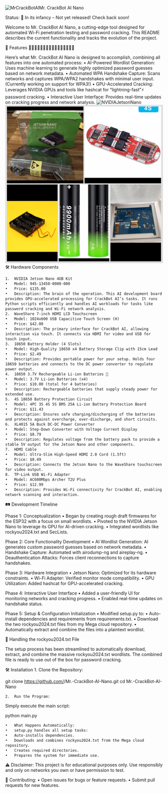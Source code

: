 ![MrCrackBotAI](docs/screenshots/mrcatbar2.webp)Mr. CrackBot AI Nano

Status: 🚧 In its infancy – Not yet released! Check back soon!

Welcome to Mr. CrackBot AI Nano, a cutting-edge tool designed for automated Wi-Fi penetration testing and password cracking. This README describes the current functionality and tracks the evolution of the project.

🚀 Features 🥷🏻🤖🔥🔥🔥📡👾👾👾👾👾👾👾👾👾

Here’s what Mr. CrackBot AI Nano is designed to accomplish, combining all features into one automated process:
	•	AI-Powered Wordlist Generation: Uses machine learning to generate highly optimized password guesses based on network metadata.
	•	Automated WPA Handshake Capture: Scans networks and captures WPA/WPA2 handshakes with minimal user input. (Currently working on support for WPA3!)
	•	GPU-Accelerated Cracking: Leverages NVIDIA GPUs and tools like hashcat for “lightning-fast”⚡️ password cracking.
	•	Interactive User Interface: Provides real-time updates on cracking progress and network analysis.
![NVIDIAJetsonNano](docs/screenshots/IMG_2246.JPEG)
![HardwareComponents](docs/screenshots/Harware2.JPEG)🛠️ Hardware Components

	1.	NVIDIA Jetson Nano 4GB Kit
	•	Model: 945-13450-0000-000
	•	Price: $135.00
	•	Description: The brain of the operation. This AI development board provides GPU-accelerated processing for CrackBot AI’s tasks. It runs Python scripts efficiently and handles AI workloads for tasks like password cracking and Wi-Fi network analysis.
	2.	WaveShare 7-inch HDMI LCD Touchscreen
	•	Model: 1024x600 USB Capacitive Touch Screen (H)
	•	Price: $42.00
	•	Description: The primary interface for CrackBot AI, allowing interaction via touch. It connects via HDMI for video and USB for touch input.
	3.	18650 Battery Holder (4 Slots)
	•	Model: High-Quality 18650 x4 Battery Storage Clip with 15cm Lead
	•	Price: $2.49
	•	Description: Provides portable power for your setup. Holds four 18650 batteries and connects to the DC power converter to regulate power output.
	4.	18650 3.7V Rechargeable Li-ion Batteries 🔋
	•	Model: 3.7V Li-ion Batteries (x4)
	•	Price: $10.00 (total for 4 batteries)
	•	Description: Rechargeable batteries that supply steady power for extended use.
	5.	4S 18650 Battery Protection Circuit
	•	Model: 4PC 3S 4S 5S BMS 25A Li-ion Battery Protection Board
	•	Price: $11.43
	•	Description: Ensures safe charging/discharging of the batteries and protects against overcharge, over-discharge, and short circuits.
	6.	XL4015 5A Buck DC-DC Power Converter
	•	Model: Step-Down Converter with Voltage Current Display
	•	Price: $8.79
	•	Description: Regulates voltage from the battery pack to provide a stable 5V output for the Jetson Nano and other components.
	7.	HDMI Cable
	•	Model: Ultra-Slim High-Speed HDMI 2.0 Cord (1.5ft)
	•	Price: $8.49
	•	Description: Connects the Jetson Nano to the WaveShare touchscreen for video output.
	8.	TP-Link USB Wi-Fi Adapter
	•	Model: AC600Mbps Archer T2U Plus
	•	Price: $12.99
	•	Description: Provides Wi-Fi connectivity for CrackBot AI, enabling network scanning and interaction.

🛤️ Development Timeline

Phase 1: Conceptualization
	•	Began by creating rough draft firmwares for the ESP32 with a focus on small wordlists.
	•	Pivoted to the NVIDIA Jetson Nano to leverage its GPU for AI-driven cracking.
	•	Integrated wordlists like rockyou2024.txt and SecLists.

Phase 2: Core Functionality Development
	•	AI Wordlist Generation: AI generates custom password guesses based on network metadata.
	•	Handshake Capture: Automated with airodump-ng and aireplay-ng.
	•	Deauthentication Attacks: Forces client reconnections to capture handshakes.

Phase 3: Hardware Integration
	•	Jetson Nano: Optimized for its hardware constraints.
	•	Wi-Fi Adapter: Verified monitor mode compatibility.
	•	GPU Utilization: Added hashcat for GPU-accelerated cracking.

Phase 4: Interactive User Interface
	•	Added a user-friendly UI for monitoring networks and cracking progress.
	•	Enabled real-time updates on handshake status.

Phase 5: Setup & Configuration Initialization
	•	Modified setup.py to:
	•	Auto-install dependencies and requirements from requirements.txt.
	•	Download the two rockyou2024.txt files from my Mega cloud repository.
	•	Automatically extract and combine the files into a plaintext wordlist.

📜 Handling the rockyou2024.txt File

The setup process has been streamlined to automatically download, extract, and combine the massive rockyou2024.txt wordlists. The combined file is ready to use out of the box for password cracking.

🛠️ Installation
	1.	Clone the Repository:

git clone https://github.com/<your-username>/Mr.-CrackBot-AI-Nano.git
cd Mr.-CrackBot-AI-Nano


	2.	Run the Program:
Simply execute the main script:

python main.py

	•	What Happens Automatically:
	•	setup.py handles all setup tasks:
	•	Auto-installs dependencies.
	•	Downloads and combines rockyou2024.txt from the Mega cloud repository.
	•	Creates required directories.
	•	Prepares the system for immediate use.

⚠️ Disclaimer:
This project is for educational purposes only. Use responsibly and only on networks you own or have permission to test.

🤝 Contributing:
	•	Open issues for bugs or feature requests.
	•	Submit pull requests for new features.
